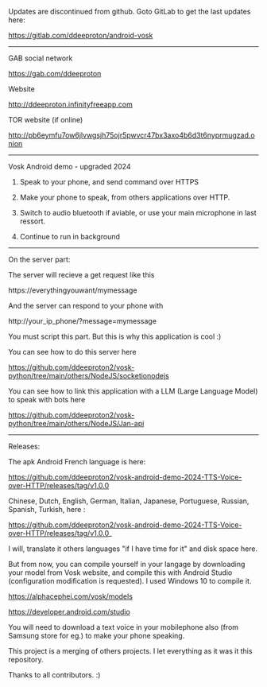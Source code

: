 Updates are discontinued from github. Goto GitLab to get the last updates here:

https://gitlab.com/ddeeproton/android-vosk
____________________________

GAB social network

https://gab.com/ddeeproton

Website

http://ddeeproton.infinityfreeapp.com

TOR website (if online)

http://pb6eymfu7ow6jlvwgsjh75ojr5pwvcr47bx3axo4b6d3t6nyprmugzad.onion
____________________________

Vosk Android demo - upgraded 2024

1. Speak to your phone, and send command over HTTPS

2. Make your phone to speak, from others applications over HTTP.

3. Switch to audio bluetooth if aviable, or use your main microphone in last ressort.

4. Continue to run in background

____________________________

On the server part:

The server will recieve a get request like this

https://everythingyouwant/mymessage

And the server can respond to your phone with

http://your_ip_phone/?message=mymessage

You must script this part. But this is why this application is cool :)

You can see how to do this server here 

https://github.com/ddeeproton2/vosk-python/tree/main/others/NodeJS/socketionodejs

You can see how to link this application with a LLM (Large Language Model) to speak with bots here

https://github.com/ddeeproton2/vosk-python/tree/main/others/NodeJS/Jan-api

____________________________

Releases:

The apk Android French language is here:

https://github.com/ddeeproton2/vosk-android-demo-2024-TTS-Voice-over-HTTP/releases/tag/v1.0.0

Chinese, Dutch, English, German, Italian, Japanese, Portuguese, Russian, Spanish, Turkish, here :

https://github.com/ddeeproton2/vosk-android-demo-2024-TTS-Voice-over-HTTP/releases/tag/v1.0.0_

I will, translate it others languages "if I have time for it" and disk space here. 

But from now, you can compile yourself in your langage by downloading your model from Vosk website, and compile this with Android Studio (configuration modification is requested). I used Windows 10 to compile it.

https://alphacephei.com/vosk/models

https://developer.android.com/studio

You will need to download a text voice in your mobilephone also (from Samsung store for eg.) to make your phone speaking.

This project is a merging of others projects. I let everything as it was it this repository.

Thanks to all contributors. :)
